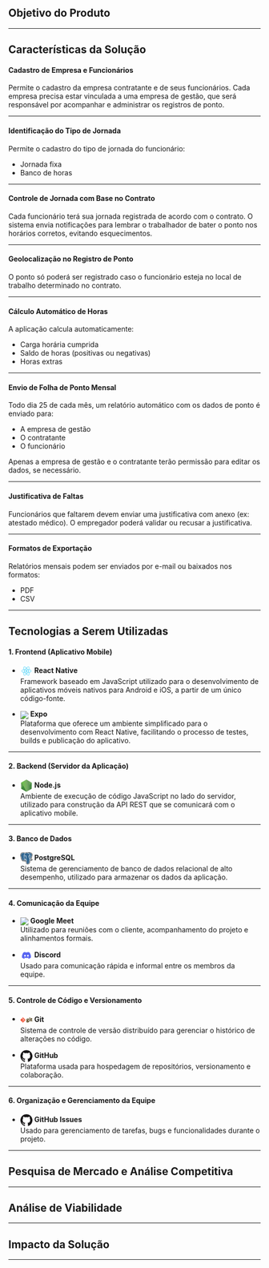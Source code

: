 ## Objetivo do Produto 
---
## Características da Solução 

#### Cadastro de Empresa e Funcionários

Permite o cadastro da empresa contratante e de seus funcionários. Cada empresa precisa estar vinculada a uma empresa de gestão, que será responsável por acompanhar e administrar os registros de ponto.

---

#### Identificação do Tipo de Jornada

Permite o cadastro do tipo de jornada do funcionário:

- Jornada fixa  
- Banco de horas  

---

#### Controle de Jornada com Base no Contrato

Cada funcionário terá sua jornada registrada de acordo com o contrato. O sistema envia notificações para lembrar o trabalhador de bater o ponto nos horários corretos, evitando esquecimentos.

---

#### Geolocalização no Registro de Ponto

O ponto só poderá ser registrado caso o funcionário esteja no local de trabalho determinado no contrato.

---

#### Cálculo Automático de Horas

A aplicação calcula automaticamente:

- Carga horária cumprida  
- Saldo de horas (positivas ou negativas)  
- Horas extras  

---

#### Envio de Folha de Ponto Mensal

Todo dia 25 de cada mês, um relatório automático com os dados de ponto é enviado para:

- A empresa de gestão  
- O contratante
- O funcionário  

Apenas a empresa de gestão e o contratante terão permissão para editar os dados, se necessário.

---

#### Justificativa de Faltas

Funcionários que faltarem devem enviar uma justificativa com anexo (ex: atestado médico). O empregador poderá validar ou recusar a justificativa.

---

#### Formatos de Exportação

Relatórios mensais podem ser enviados por e-mail ou baixados nos formatos:

- PDF  
- CSV  

---

## Tecnologias a Serem Utilizadas 

#### 1. **Frontend (Aplicativo Mobile)**

- <img src="https://raw.githubusercontent.com/github/explore/main/topics/react-native/react-native.png" width="24" style="vertical-align:middle;"> **React Native**  
  Framework baseado em JavaScript utilizado para o desenvolvimento de aplicativos móveis nativos para Android e iOS, a partir de um único código-fonte.

- <img src="https://avatars.githubusercontent.com/u/12504344?s=200&v=4" width="24" style="vertical-align:middle;"> **Expo**  
  Plataforma que oferece um ambiente simplificado para o desenvolvimento com React Native, facilitando o processo de testes, builds e publicação do aplicativo.

---

#### 2. **Backend (Servidor da Aplicação)**

- <img src="https://raw.githubusercontent.com/github/explore/main/topics/nodejs/nodejs.png" width="24" style="vertical-align:middle;"> **Node.js**  
  Ambiente de execução de código JavaScript no lado do servidor, utilizado para construção da API REST que se comunicará com o aplicativo mobile.

---

#### 3. **Banco de Dados**

- <img src="https://raw.githubusercontent.com/github/explore/main/topics/postgresql/postgresql.png" width="24" style="vertical-align:middle;"> **PostgreSQL**  
  Sistema de gerenciamento de banco de dados relacional de alto desempenho, utilizado para armazenar os dados da aplicação.

---

#### 4. **Comunicação da Equipe**

- <img src="https://fonts.gstatic.com/s/i/productlogos/meet_2020q4/v1/web-96dp/logo_meet_2020q4_color_2x_web_96dp.png" width="24" style="vertical-align:middle;"> **Google Meet**  
  Utilizado para reuniões com o cliente, acompanhamento do projeto e alinhamentos formais.

- <img src="https://raw.githubusercontent.com/github/explore/main/topics/discord/discord.png" width="24" style="vertical-align:middle;"> **Discord**  
  Usado para comunicação rápida e informal entre os membros da equipe.

---

#### 5. **Controle de Código e Versionamento**

- <img src="https://raw.githubusercontent.com/github/explore/main/topics/git/git.png" width="24" style="vertical-align:middle;"> **Git**  
  Sistema de controle de versão distribuído para gerenciar o histórico de alterações no código.

- <img src="https://raw.githubusercontent.com/github/explore/main/topics/github/github.png" width="24" style="vertical-align:middle;"> **GitHub**  
  Plataforma usada para hospedagem de repositórios, versionamento e colaboração.

---

#### 6. **Organização e Gerenciamento da Equipe**

- <img src="https://raw.githubusercontent.com/github/explore/main/topics/github/github.png" width="24" style="vertical-align:middle;"> **GitHub Issues**  
  Usado para gerenciamento de tarefas, bugs e funcionalidades durante o projeto.

---
## Pesquisa de Mercado e Análise Competitiva 
---
## Análise de Viabilidade
---
## Impacto da Solução 
---
